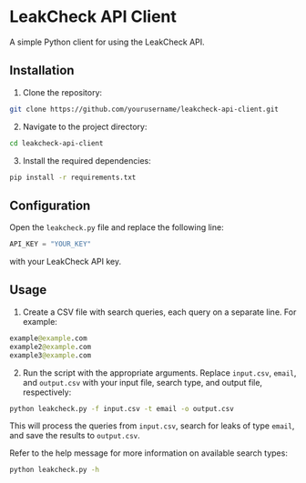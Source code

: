 # LeakCheck API Client

A simple Python client for using the LeakCheck API.

## Installation

1. Clone the repository:

```bash
git clone https://github.com/yourusername/leakcheck-api-client.git
```

2. Navigate to the project directory:
```bash
cd leakcheck-api-client
```

3. Install the required dependencies:
```bash
pip install -r requirements.txt
```

## Configuration
Open the `leakcheck.py` file and replace the following line:

```python
API_KEY = "YOUR_KEY"
```

with your LeakCheck API key.

## Usage
1. Create a CSV file with search queries, each query on a separate line. For example:
```graphql
example@example.com
example2@example.com
example3@example.com
```

2. Run the script with the appropriate arguments. Replace `input.csv`, `email`, and `output.csv` with your input file, search type, and output file, respectively:
```bash
python leakcheck.py -f input.csv -t email -o output.csv
```

This will process the queries from `input.csv`, search for leaks of type `email`, and save the results to `output.csv`.

Refer to the help message for more information on available search types:
```bash
python leakcheck.py -h
```
